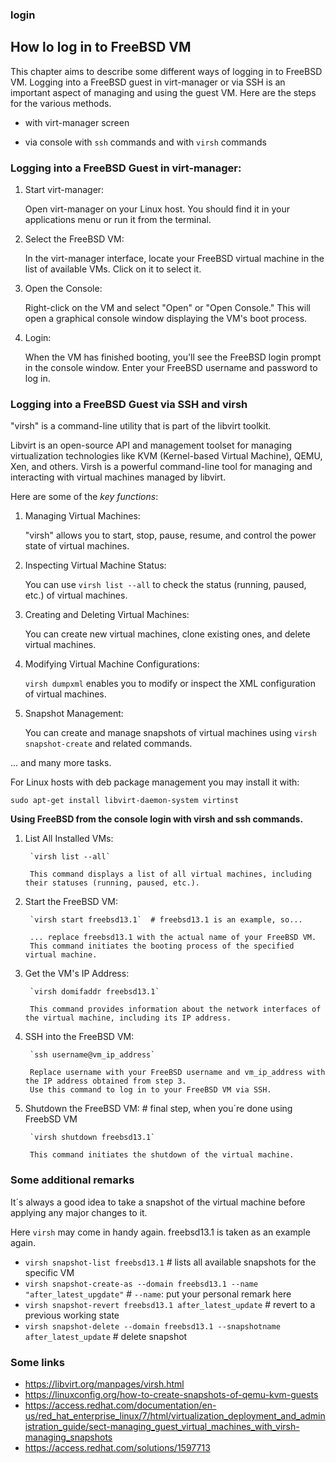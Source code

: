 ### login
## How lo log in to FreeBSD VM

This chapter aims to describe some different ways of logging in to FreeBSD VM.
Logging into a FreeBSD guest in virt-manager or via SSH is an important aspect of managing and using the guest VM. Here are the steps for the various methods.

* with virt-manager screen

* via console
	with `ssh` commands and
	with `virsh` commands
	


### Logging into a FreeBSD Guest in virt-manager:


1. Start virt-manager: 

    Open virt-manager on your Linux host. You should find it in your applications menu or run it from the terminal.

2. Select the FreeBSD VM:

     In the virt-manager interface, locate your FreeBSD virtual machine in the list of available VMs. Click on it to select it.

3. Open the Console: 

    Right-click on the VM and select "Open" or "Open Console." This will open a graphical console window displaying the VM's boot process.

4. Login:

     When the VM has finished booting, you'll see the FreeBSD login prompt in the console window. Enter your FreeBSD username and password to log in.
     

### Logging into a FreeBSD Guest via SSH and virsh


"virsh" is a command-line utility that is part of the libvirt toolkit.

Libvirt is an open-source API and management toolset for managing virtualization technologies like KVM (Kernel-based Virtual Machine), QEMU, Xen, and others. Virsh is a powerful command-line tool for managing and interacting with virtual machines managed by libvirt.

Here are some of the *key functions*:

1. Managing Virtual Machines:
 
     "virsh" allows you to start, stop, pause, resume, and control the power state of virtual machines.

2. Inspecting Virtual Machine Status:

     You can use `virsh list --all` to check the status (running, paused, etc.) of virtual machines.

3. Creating and Deleting Virtual Machines:

     You can create new virtual machines, clone existing ones, and delete virtual machines.

4. Modifying Virtual Machine Configurations:
 
     `virsh dumpxml` enables you to modify or inspect the XML configuration of virtual machines.

5. Snapshot Management: 

    You can create and manage snapshots of virtual machines using `virsh snapshot-create` and related commands.

... and many more tasks.


For Linux hosts with deb package management you may install it with:

`sudo apt-get install libvirt-daemon-system virtinst`


**Using FreeBSD from the console login with virsh and ssh commands.**


1. List All Installed VMs:

        `virsh list --all`
        
        This command displays a list of all virtual machines, including their statuses (running, paused, etc.).

2. Start the FreeBSD VM:

        `virsh start freebsd13.1`  # freebsd13.1 is an example, so...
        
        ... replace freebsd13.1 with the actual name of your FreeBSD VM.
        This command initiates the booting process of the specified virtual machine.

3. Get the VM's IP Address:

        `virsh domifaddr freebsd13.1`
        
        This command provides information about the network interfaces of the virtual machine, including its IP address.

4. SSH into the FreeBSD VM:

        `ssh username@vm_ip_address`
        
        Replace username with your FreeBSD username and vm_ip_address with the IP address obtained from step 3.
        Use this command to log in to your FreeBSD VM via SSH.

5. Shutdown the FreeBSD VM:  # final step, when you´re done using FreebSD VM

        `virsh shutdown freebsd13.1`
        
        This command initiates the shutdown of the virtual machine.


### Some additional remarks


It´s always a good idea to take a snapshot of the virtual machine before applying any major changes to it.

Here `virsh` may come in handy again. 
freebsd13.1 is taken as an example again.

* `virsh snapshot-list freebsd13.1` # lists all available snapshots for the specific VM
* `virsh snapshot-create-as --domain freebsd13.1 --name "after_latest_upgdate"` # `--name`: put your personal remark here
* `virsh snapshot-revert freebsd13.1 after_latest_update` # revert to a previous working state
* `virsh snapshot-delete --domain freebsd13.1 --snapshotname after_latest_update`  # delete snapshot


### Some links


* https://libvirt.org/manpages/virsh.html
* https://linuxconfig.org/how-to-create-snapshots-of-qemu-kvm-guests
* https://access.redhat.com/documentation/en-us/red_hat_enterprise_linux/7/html/virtualization_deployment_and_administration_guide/sect-managing_guest_virtual_machines_with_virsh-managing_snapshots
* https://access.redhat.com/solutions/1597713






